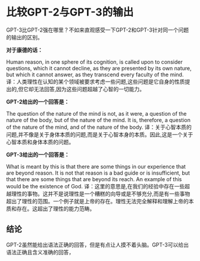 # 比较GPT-2与GPT-3的输出

GPT-3比GPT-2强在哪里？不如来直观感受一下GPT-2和GPT-3针对同一个问题的输出的区别。

**对于康德的话：**

Human reason, in one sphere of its cognition, is called upon to consider questions, which it cannot decline, as they are presented by its own nature, but which it cannot answer, as they transcend every faculty of the mind.
译：人类理性在认知的某个领域被要求考虑一些问题,这些问题是它自身的性质提出的,但它却无法回答,因为这些问题超越了心智的一切能力。


**GPT-2给出的一个回答是：**


The question of the nature of the mind is not, as it were, a question of the nature of the body, but of the nature of the mind. It is, therefore, a question of the nature of the mind, and of the nature of the body.
译：关于心智本质的问题,并不像是关于身体本质的问题,而是关于心智本身的本质。因此,这是一个关于心智本质和身体本质的问题。

**GPT-3给出的一个回答是：**

What is meant by this is that there are some things in our experience that are beyond reason. It is not that reason is a bad guide or is insufficient, but that there are some things that are beyond its reach. An example of this would be the existence of God.
译：这里的意思是,在我们的经验中存在一些超越理性的事物。这并不是说理性是一个糟糕的向导或是不够充分,而是有一些事物超出了理性的范围。一个例子就是上帝的存在。理性无法完全解释和理解上帝的本质和存在。这超出了理性的能力范畴。

## 结论

GPT-2虽然能给出语法正确的回答，但是有点让人摸不着头脑。GPT-3可以给出语法正确且含义准确的回答，
